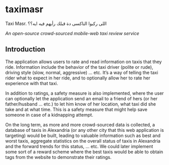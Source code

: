 taximasr
========

Taxi Masr. اللى ركبوا التاكسى دة قبلك رأيهم فيه ايه؟؟

*An open-source crowd-sourced mobile-web taxi review service*

Introduction
------------

The application allows users to rate and read information on taxis that they ride. Information include the behavior of the taxi driver (polite or rude), driving style (slow, normal, aggressive) … etc. It’s a way of telling the taxi rider what to expect in her ride, and to optionally allow her to rate her experience with that taxi.

In addition to ratings, a safety measure is also implemented, where the user can optionally let the application send an email to a friend of hers (or her father/husband … etc.) to let him know of her location, what taxi did she take and at what time. This is a safety measure that might help save someone in case of a kidnapping attempt.

On the long term, as more and more crowd-sourced data is collected, a database of taxis in Alexandria (or any other city that this web application is targeting) would be built, leading to valuable information such as best and worst taxis, aggregate statistics on the overall status of taxis in Alexandria and the forward trends for this status, … etc. We could later implement some sort of a reward scheme where the best taxis would be able to obtain tags from the website to demonstrate their ratings.

